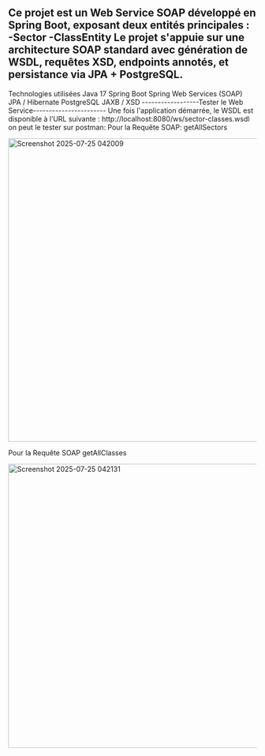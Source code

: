 Ce projet est un Web Service SOAP développé en **Spring Boot**, exposant deux entités principales :
-Sector
-ClassEntity
Le projet s'appuie sur une architecture SOAP standard avec génération de WSDL, requêtes XSD, endpoints annotés, et persistance via JPA + PostgreSQL.
  -------------------------------------------------------
Technologies utilisées
    Java 17
    Spring Boot
    Spring Web Services (SOAP)
    JPA / Hibernate
    PostgreSQL
    JAXB / XSD
------------------Tester le Web Service-----------------------
Une fois l'application démarrée, le WSDL est disponible à l’URL suivante :
http://localhost:8080/ws/sector-classes.wsdl
on peut le tester sur postman:
Pour la Requête SOAP: getAllSectors

<img width="624" height="615" alt="Screenshot 2025-07-25 042009" src="https://github.com/user-attachments/assets/8a585572-3ba3-4362-956f-876b085723f0" />


Pour la Requête SOAP getAllClasses

<img width="591" height="576" alt="Screenshot 2025-07-25 042131" src="https://github.com/user-attachments/assets/1861bfd7-cc08-4bd9-9e15-5c7071d0fcf2" />

